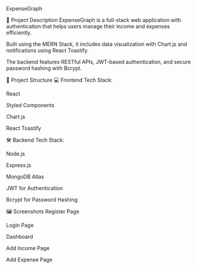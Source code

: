 ExpenseGraph



📌 Project Description
ExpenseGraph is a full-stack web application with authentication that helps users manage their income and expenses efficiently.

Built using the MERN Stack, it includes data visualization with Chart.js and notifications using React Toastify.

The backend features RESTful APIs, JWT-based authentication, and secure password hashing with Bcrypt.

📁 Project Structure
💻 Frontend
Tech Stack:

React

Styled Components

Chart.js

React Toastify

🛠️ Backend
Tech Stack:

Node.js

Express.js

MongoDB Atlas

JWT for Authentication

Bcrypt for Password Hashing

🖼️ Screenshots
Register Page


Login Page


Dashboard


Add Income Page


Add Expense Page


